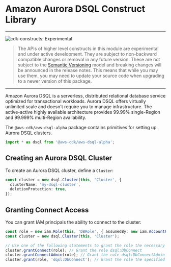 # Amazon Aurora DSQL Construct Library
<!--BEGIN STABILITY BANNER-->

---

![cdk-constructs: Experimental](https://img.shields.io/badge/cdk--constructs-experimental-important.svg?style=for-the-badge)

> The APIs of higher level constructs in this module are experimental and under active development.
> They are subject to non-backward compatible changes or removal in any future version. These are
> not subject to the [Semantic Versioning](https://semver.org/) model and breaking changes will be
> announced in the release notes. This means that while you may use them, you may need to update
> your source code when upgrading to a newer version of this package.

---

<!--END STABILITY BANNER-->

Amazon Aurora DSQL is a serverless, distributed relational database service optimized for transactional workloads. Aurora DSQL offers virtually unlimited scale and doesn't require you to manage infrastructure. The active-active highly available architecture provides 99.99% single-Region and 99.999% multi-Region availability.

The `@aws-cdk/aws-dsql-alpha` package contains primitives for setting up Aurora DSQL clusters.

```ts nofixture
import * as dsql from '@aws-cdk/aws-dsql-alpha';
```

## Creating an Aurora DSQL Cluster

To create an Aurora DSQL cluster, define a `Cluster`:

```ts
const cluster = new dsql.Cluster(this, 'Cluster', {
  clusterName: 'my-dsql-cluster',
  deletionProtection: true,
});
```

## Granting Connect Access

You can grant IAM principals the ability to connect to the cluster:

```ts
const role = new iam.Role(this, 'DBRole', { assumedBy: new iam.AccountPrincipal(this.account) });
const cluster = new dsql.Cluster(this, 'Cluster');

// Use one of the following statements to grant the role the necessary permissions
cluster.grantConnect(role); // Grant the role dsql:DbConnect
cluster.grantConnectAdmin(role); // Grant the role dsql:DbConnectAdmin
cluster.grant(role, 'dqsl:DbConnect'); // Grant the role the specified actions to the cluster
```
